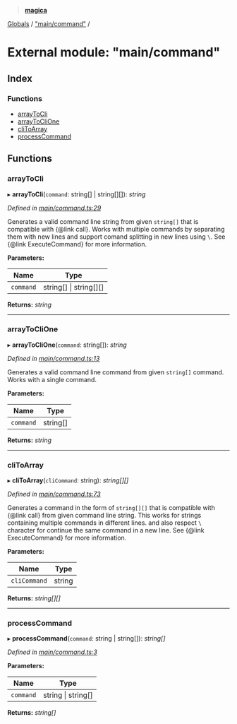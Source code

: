 > **[magica](../README.md)**

[Globals](../README.md) / ["main/command"](_main_command_.md) /

# External module: "main/command"

## Index

### Functions

* [arrayToCli](_main_command_.md#arraytocli)
* [arrayToCliOne](_main_command_.md#arraytoclione)
* [cliToArray](_main_command_.md#clitoarray)
* [processCommand](_main_command_.md#processcommand)

## Functions

###  arrayToCli

▸ **arrayToCli**(`command`: string[] | string[][]): *string*

*Defined in [main/command.ts:29](https://github.com/cancerberoSgx/magica/blob/c5226cf/src/main/command.ts#L29)*

Generates a valid command line string from given `string[]` that is compatible with  {@link call}. Works with multiple
commands by separating  them with new lines and support comand splitting in new lines using `\`.
See {@link ExecuteCommand} for more information.

**Parameters:**

Name | Type |
------ | ------ |
`command` | string[] \| string[][] |

**Returns:** *string*

___

###  arrayToCliOne

▸ **arrayToCliOne**(`command`: string[]): *string*

*Defined in [main/command.ts:13](https://github.com/cancerberoSgx/magica/blob/c5226cf/src/main/command.ts#L13)*

Generates a valid command line command from given `string[]` command. Works with a single command.

**Parameters:**

Name | Type |
------ | ------ |
`command` | string[] |

**Returns:** *string*

___

###  cliToArray

▸ **cliToArray**(`cliCommand`: string): *string[][]*

*Defined in [main/command.ts:73](https://github.com/cancerberoSgx/magica/blob/c5226cf/src/main/command.ts#L73)*

Generates a command in the form of `string[][]` that is compatible with {@link call} from given command line string.
This works for strings containing multiple commands in different lines. and also respect `\` character for continue the same
command in a new line. See {@link ExecuteCommand} for more information.

**Parameters:**

Name | Type |
------ | ------ |
`cliCommand` | string |

**Returns:** *string[][]*

___

###  processCommand

▸ **processCommand**(`command`: string | string[]): *string[]*

*Defined in [main/command.ts:3](https://github.com/cancerberoSgx/magica/blob/c5226cf/src/main/command.ts#L3)*

**Parameters:**

Name | Type |
------ | ------ |
`command` | string \| string[] |

**Returns:** *string[]*